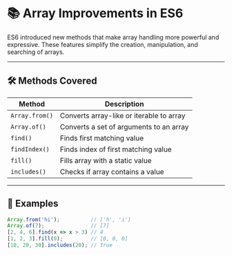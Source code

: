# 📚 Array Improvements in ES6

ES6 introduced new methods that make array handling more powerful and expressive. These features simplify the creation, manipulation, and searching of arrays.

---

## 🛠️ Methods Covered

| Method         | Description                                        |
|----------------|----------------------------------------------------|
| `Array.from()` | Converts array-like or iterable to array           |
| `Array.of()`   | Converts a set of arguments to an array            |
| `find()`       | Finds first matching value                         |
| `findIndex()`  | Finds index of first matching value                |
| `fill()`       | Fills array with a static value                    |
| `includes()`   | Checks if array contains a value                   |

---

## 📌 Examples

```js
Array.from('hi');          // ['h', 'i']
Array.of(7);               // [7]
[2, 4, 6].find(x => x > 3) // 4
[1, 2, 3].fill(0);         // [0, 0, 0]
[10, 20, 30].includes(20); // true
